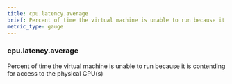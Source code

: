 ```yaml
---
title: cpu.latency.average
brief: Percent of time the virtual machine is unable to run because it is contending for access to the physical CPU(s)
metric_type: gauge
---
```

### cpu.latency.average

Percent of time the virtual machine is unable to run because it is contending for access to the physical CPU(s)